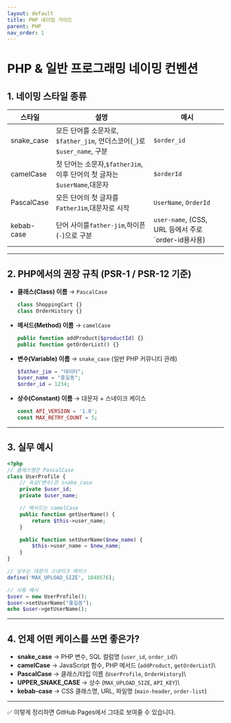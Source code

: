 ```yaml
---
layout: default
title: PHP 네이밍 가이드
parent: PHP
nav_order: 1
---
```


# PHP & 일반 프로그래밍 네이밍 컨벤션

## 1. 네이밍 스타일 종류



|스타일|설명|예시|
|---|---------------|---|
|snake_case|모든 단어를 소문자로,  `$father_jim`,  언더스코어(`_`)로 `$user_name`, 구분|`$order_id`|
|camelCase|첫 단어는 소문자,`$fatherJim`,이후 단어의 첫 글자는   `$userName`,대문자|`$orderId`|
|PascalCase|모든 단어의 첫 글자를`FatherJim`,대문자로 시작|`UserName`, `OrderId`|
|kebab-case|단어 사이를`father-jim`,하이픈(`-`)으로 구분|`user-name`, (CSS, URL 등에서 주로`order-id용사용)|                 


---
## 2. PHP에서의 권장 규칙 (PSR-1 / PSR-12 기준)

-   **클래스(Class) 이름** → `PascalCase`

    ``` php
    class ShoppingCart {}
    class OrderHistory {}
    ```

-   **메서드(Method) 이름** → `camelCase`

    ``` php
    public function addProduct($productId) {}
    public function getOrderList() {}
    ```

-   **변수(Variable) 이름** → `snake_case` (일반 PHP 커뮤니티 관례)

    ``` php
    $father_jim = "데이터";
    $user_name = "홍길동";
    $order_id = 1234;
    ```

-   **상수(Constant) 이름** → 대문자 + 스네이크 케이스

    ``` php
    const API_VERSION = '1.0';
    const MAX_RETRY_COUNT = 5;
    ```

---

## 3. 실무 예시

``` php
<?php
// 클래스명은 PascalCase
class UserProfile {
    // 속성(변수)은 snake_case
    private $user_id;
    private $user_name;

    // 메서드는 camelCase
    public function getUserName() {
        return $this->user_name;
    }

    public function setUserName($new_name) {
        $this->user_name = $new_name;
    }
}

// 상수는 대문자 스네이크 케이스
define('MAX_UPLOAD_SIZE', 1048576);

// 사용 예시
$user = new UserProfile();
$user->setUserName("홍길동");
echo $user->getUserName();
```

------------------------------------------------------------------------

## 4. 언제 어떤 케이스를 쓰면 좋은가?

-   **snake_case** → PHP 변수, SQL 컬럼명 (`user_id`, `order_id`)\
-   **camelCase** → JavaScript 함수, PHP 메서드 (`addProduct`,
    `getOrderList`)\
-   **PascalCase** → 클래스/타입 이름 (`UserProfile`, `OrderHistory`)\
-   **UPPER_SNAKE_CASE** → 상수 (`MAX_UPLOAD_SIZE`, `API_KEY`)\
-   **kebab-case** → CSS 클래스명, URL, 파일명 (`main-header`,
    `order-list`)

------------------------------------------------------------------------

✅ 이렇게 정리하면 GitHub Pages에서 그대로 보여줄 수 있습니다.